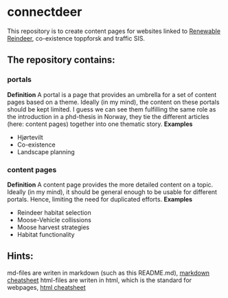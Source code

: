 # connectdeer

This repository is to create content pages for websites linked to [Renewable Reindeer](http://www.nina.no/english/Research/Projects/Renewable-Reindeer "go to page"), co-existence toppforsk and traffic SIS.

## The repository contains:
### portals
**Definition** A portal is a page that provides an umbrella for a set of content pages based on a theme. Ideally (in my mind), the content on these portals should be kept limited. I guess we can see them fulfilling the same role as the introduction in a phd-thesis in Norway, they tie the different articles (here: content pages) together into one thematic story.
**Examples**
* Hjørtevilt
* Co-existence
* Landscape planning

### content pages
**Definition**  A content page provides the more detailed content on a topic. Ideally (in my mind), it should be general enough to be usable for different portals. Hence, limiting the need for duplicated efforts.
**Examples**
* Reindeer habitat selection
* Moose-Vehicle collissions
* Moose harvest strategies
* Habitat functionality

## Hints:
md-files are writen in markdown (such as this README.md), [markdown cheatsheet](https://github.com/adam-p/markdown-here/wiki/Markdown-Cheatsheet) 
html-files are writen in html, which is the standard for webpages, [html cheatsheet](http://www.simplehtmlguide.com/cheatsheet.php)

